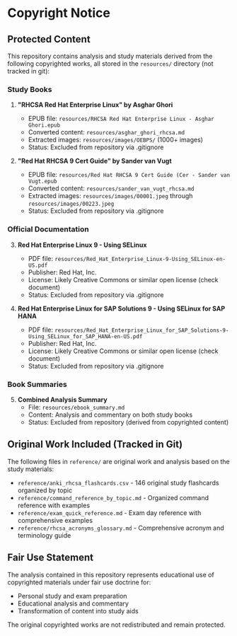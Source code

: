 # Copyright Notice

## Protected Content

This repository contains analysis and study materials derived from the following copyrighted works, all stored in the `resources/` directory (not tracked in git):

### Study Books
1. **"RHCSA Red Hat Enterprise Linux" by Asghar Ghori**
   - EPUB file: `resources/RHCSA Red Hat Enterprise Linux - Asghar Ghori.epub`
   - Converted content: `resources/asghar_ghori_rhcsa.md`
   - Extracted images: `resources/images/OEBPS/` (1000+ images)
   - Status: Excluded from repository via .gitignore

2. **"Red Hat RHCSA 9 Cert Guide" by Sander van Vugt**
   - EPUB file: `resources/Red Hat RHCSA 9 Cert Guide (Cer - Sander van Vugt.epub`
   - Converted content: `resources/sander_van_vugt_rhcsa.md`
   - Extracted images: `resources/images/00001.jpeg` through `resources/images/00223.jpeg`
   - Status: Excluded from repository via .gitignore

### Official Documentation
3. **Red Hat Enterprise Linux 9 - Using SELinux**
   - PDF file: `resources/Red_Hat_Enterprise_Linux-9-Using_SELinux-en-US.pdf`
   - Publisher: Red Hat, Inc.
   - License: Likely Creative Commons or similar open license (check document)
   - Status: Excluded from repository via .gitignore

4. **Red Hat Enterprise Linux for SAP Solutions 9 - Using SELinux for SAP HANA**
   - PDF file: `resources/Red_Hat_Enterprise_Linux_for_SAP_Solutions-9-Using_SELinux_for_SAP_HANA-en-US.pdf`
   - Publisher: Red Hat, Inc.
   - License: Likely Creative Commons or similar open license (check document)
   - Status: Excluded from repository via .gitignore

### Book Summaries
5. **Combined Analysis Summary**
   - File: `resources/ebook_summary.md`
   - Content: Analysis and commentary on both study books
   - Status: Excluded from repository (derived from copyrighted content)

## Original Work Included (Tracked in Git)

The following files in `reference/` are original work and analysis based on the study materials:

- `reference/anki_rhcsa_flashcards.csv` - 146 original study flashcards organized by topic
- `reference/command_reference_by_topic.md` - Organized command reference with examples
- `reference/exam_quick_reference.md` - Exam day reference with comprehensive examples
- `reference/rhcsa_acronyms_glossary.md` - Comprehensive acronym and terminology guide

## Fair Use Statement

The analysis contained in this repository represents educational use of copyrighted materials under fair use doctrine for:
- Personal study and exam preparation
- Educational analysis and commentary
- Transformation of content into study aids

The original copyrighted works are not redistributed and remain protected.